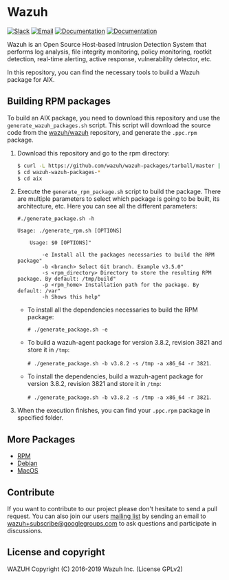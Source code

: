 Wazuh
=====

[![Slack](https://img.shields.io/badge/slack-join-blue.svg)](https://wazuh.com/community/join-us-on-slack/)
[![Email](https://img.shields.io/badge/email-join-blue.svg)](https://groups.google.com/forum/#!forum/wazuh)
[![Documentation](https://img.shields.io/badge/docs-view-green.svg)](https://documentation.wazuh.com)
[![Documentation](https://img.shields.io/badge/web-view-green.svg)](https://wazuh.com)

Wazuh is an Open Source Host-based Intrusion Detection System that performs log analysis, file integrity monitoring, policy monitoring, rootkit detection, real-time alerting, active response, vulnerability detector, etc.

In this repository, you can find the necessary tools to build a Wazuh package for AIX.

## Building RPM packages

To build an AIX package, you need to download this repository and use the `generate_wazuh_packages.sh` script. This script will download the source code from the [wazuh/wazuh](https://github.com/wazuh/wazuh) repository, and generate the `.ppc.rpm` package.

1. Download this repository and go to the rpm directory:
    ```bash
    $ curl -L https://github.com/wazuh/wazuh-packages/tarball/master | tar zx 
    $ cd wazuh-wazuh-packages-*
    $ cd aix
    ```

2. Execute the `generate_rpm_package.sh` script to build the package. There are multiple parameters to select which package is going to be built, its architecture, etc. Here you can see all the different parameters:
    ```shellsession
    #./generate_package.sh -h

    Usage: ./generate_rpm.sh [OPTIONS]

        Usage: $0 [OPTIONS]"
  
            -e Install all the packages necessaries to build the RPM package"
            -b <branch> Select Git branch. Example v3.5.0"
            -s <rpm_directory> Directory to store the resulting RPM package. By default: /tmp/build"
            -p <rpm_home> Installation path for the package. By default: /var"
            -h Shows this help"
    ```
    * To install all the dependencies necessaries to build the RPM package:

        `# ./generate_package.sh -e`
    * To build a wazuh-agent package for version 3.8.2, revision 3821 and store it in `/tmp`:

        `# ./generate_package.sh -b v3.8.2 -s /tmp -a x86_64 -r 3821`.
    * To install the dependencies, build a wazuh-agent package for version 3.8.2, revision 3821 and store it in `/tmp`:

        `# ./generate_package.sh -b v3.8.2 -s /tmp -a x86_64 -r 3821`.
    
3. When the execution finishes, you can find your `.ppc.rpm` package in specified folder.

## More Packages

- [RPM](/rpms/README.md)
- [Debian](/debs/README.md)
- [MacOS](/macos/README.md)

## Contribute

If you want to contribute to our project please don't hesitate to send a pull request. You can also join our users [mailing list](https://groups.google.com/d/forum/wazuh) by sending an email to [wazuh+subscribe@googlegroups.com](mailto:wazuh+subscribe@googlegroups.com) to ask questions and participate in discussions.

## License and copyright

WAZUH
Copyright (C) 2016-2019 Wazuh Inc.  (License GPLv2)

